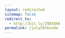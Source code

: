 ```yaml
---
layout: redirected
sitemap: false
redirect_to:
  - http://bit.ly/29DXAk6
permalink: /july2016code
---
```

